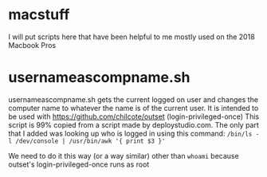 # macstuff
I will put scripts here that have been helpful to me mostly used on the 2018  Macbook Pros

# usernameascompname.sh
usernameascompname.sh gets the current logged on user and changes the computer name to whatever the name is of the current user. It is intended to be used with https://github.com/chilcote/outset (login-privileged-once)
This script is 99% copied from a script made by deploystudio.com. The only part that I added was looking up who is logged in using this command: 
`/bin/ls -l /dev/console | /usr/bin/awk '{ print $3 }'`

We need to do it this way (or a way similar) other than `whoami` because outset's login-privileged-once runs as root
